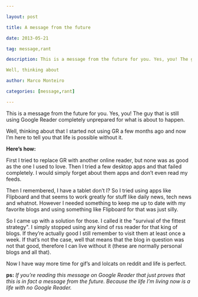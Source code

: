 ---
layout: post
title: A message from the future
date: 2013-05-21
tag: message,rant
description: This is a message from the future for you. Yes, you! The guy that is still using Google Reader completely unprepared for what is about to happen.

Well, thinking about
author: Marco Monteiro
categories: [message,rant]
---

This is a message from the future for you. Yes, you! The guy that is still using Google Reader completely unprepared for what is about to happen.

Well, thinking about that I started not using GR a few months ago and now I’m here to tell you that life is possible without it. 
<!--more-->
**Here’s how:**

First I tried to replace GR with another online reader, but none was as good as the one I used to love. Then I tried a few desktop apps and that failed completely. I would simply forget about them apps and don’t even read my feeds.

Then I remembered, I have a tablet don’t I? So I tried using apps like Flipboard and that seems to work greatly for stuff like daily news, tech news and whatnot. However I needed something to keep me up to date with my favorite blogs and using something like Flipboard for that was just silly. 

So I came up with a solution for those. I called it the "survival of the fittest strategy". I simply stopped using any kind of rss reader for that king of blogs. If they’re actually good I still remember to visit them at least once a week. If that’s not the case, well that means that the blog in question was not that good, therefore I can live without it (these are normally personal blogs and all that).

Now I have way more time for gif’s and lolcats on reddit and life is perfect.

**ps:** *If you’re reading this message on Google Reader that just proves that this is in fact a message from the future. Because the life I’m living now is a life with no Google Reader.*
